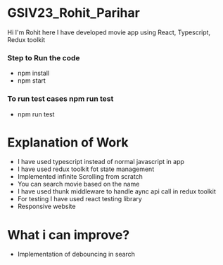 # GSIV23_Rohit_Parihar

Hi I'm Rohit here I have developed movie app using React, Typescript, Redux toolkit

### Step to Run the code

- npm install
- npm start

### To run test cases npm run test

- npm run test

# Explanation of Work

- I have used typescript instead of normal javascript in app
- I have used redux toolkit fot state management
- Implemented infinite Scrolling from scratch
- You can search movie based on the name
- I have used thunk middleware to handle aync api call in redux toolkit
- For testing I have used react testing library
- Responsive website

# What i can improve?

- Implementation of debouncing in search

